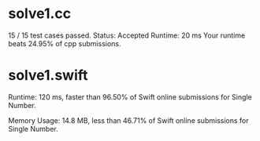 # solve1.cc 

15 / 15 test cases passed.
Status: Accepted
Runtime: 20 ms
Your runtime beats 24.95% of cpp submissions.

# solve1.swift

Runtime: 120 ms, faster than 96.50% of Swift online submissions for Single Number.

Memory Usage: 14.8 MB, less than 46.71% of Swift online submissions for Single Number.
